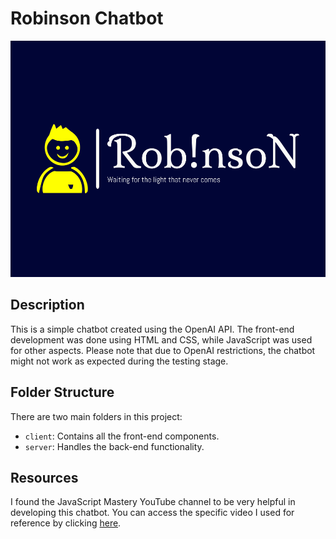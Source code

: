 # Robinson Chatbot

![Logo](mylogo.png)

## Description
This is a simple chatbot created using the OpenAI API. The front-end development was done using HTML and CSS, while JavaScript was used for other aspects. Please note that due to OpenAI restrictions, the chatbot might not work as expected during the testing stage.

## Folder Structure
There are two main folders in this project:

- `client`: Contains all the front-end components.
- `server`: Handles the back-end functionality.

## Resources
I found the JavaScript Mastery YouTube channel to be very helpful in developing this chatbot. You can access the specific video I used for reference by clicking [here](https://youtu.be/2FeymQoKvrk).
